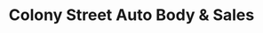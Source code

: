 ---
title: "Colony Street Auto Body & Sales"
url: /meriden/colony-street-auto-body-und-sales/
shop: Autowerkstatt
---
